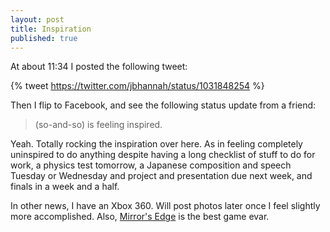```yaml
---
layout: post
title: Inspiration
published: true
---
```


At about 11:34 I posted the following tweet:

{% tweet https://twitter.com/jbhannah/status/1031848254 %}

Then I flip to Facebook, and see the following status update from a
friend:

> (so-and-so) is feeling inspired.

Yeah. Totally rocking the inspiration over here. As in feeling
completely uninspired to do anything despite having a long checklist of
stuff to do for work, a physics test tomorrow, a Japanese composition
and speech Tuesday or Wednesday and project and presentation due next
week, and finals in a week and a half.

<!-- more -->

In other news, I have an Xbox 360. Will post photos later once I feel
slightly more accomplished. Also, [Mirror's Edge][] is the best game
evar.

[Mirror's Edge]: http://www.ea.com/mirrors-edge/
